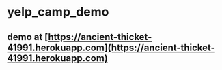 # yelp_camp_demo
## demo at [https://ancient-thicket-41991.herokuapp.com](https://ancient-thicket-41991.herokuapp.com)

